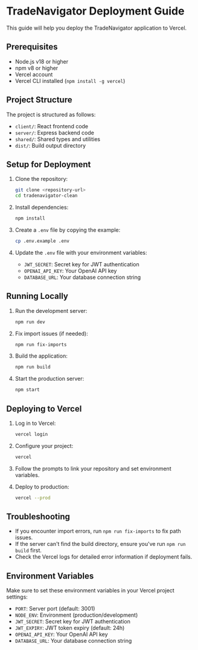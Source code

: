 # TradeNavigator Deployment Guide

This guide will help you deploy the TradeNavigator application to Vercel.

## Prerequisites

- Node.js v18 or higher
- npm v8 or higher
- Vercel account
- Vercel CLI installed (`npm install -g vercel`)

## Project Structure

The project is structured as follows:

- `client/`: React frontend code
- `server/`: Express backend code
- `shared/`: Shared types and utilities
- `dist/`: Build output directory

## Setup for Deployment

1. Clone the repository:
   ```bash
   git clone <repository-url>
   cd tradenavigator-clean
   ```

2. Install dependencies:
   ```bash
   npm install
   ```

3. Create a `.env` file by copying the example:
   ```bash
   cp .env.example .env
   ```

4. Update the `.env` file with your environment variables:
   - `JWT_SECRET`: Secret key for JWT authentication
   - `OPENAI_API_KEY`: Your OpenAI API key
   - `DATABASE_URL`: Your database connection string

## Running Locally

1. Run the development server:
   ```bash
   npm run dev
   ```

2. Fix import issues (if needed):
   ```bash
   npm run fix-imports
   ```

3. Build the application:
   ```bash
   npm run build
   ```

4. Start the production server:
   ```bash
   npm start
   ```

## Deploying to Vercel

1. Log in to Vercel:
   ```bash
   vercel login
   ```

2. Configure your project:
   ```bash
   vercel
   ```

3. Follow the prompts to link your repository and set environment variables.

4. Deploy to production:
   ```bash
   vercel --prod
   ```

## Troubleshooting

- If you encounter import errors, run `npm run fix-imports` to fix path issues.
- If the server can't find the build directory, ensure you've run `npm run build` first.
- Check the Vercel logs for detailed error information if deployment fails.

## Environment Variables

Make sure to set these environment variables in your Vercel project settings:

- `PORT`: Server port (default: 3001)
- `NODE_ENV`: Environment (production/development)
- `JWT_SECRET`: Secret key for JWT authentication
- `JWT_EXPIRY`: JWT token expiry (default: 24h)
- `OPENAI_API_KEY`: Your OpenAI API key
- `DATABASE_URL`: Your database connection string
